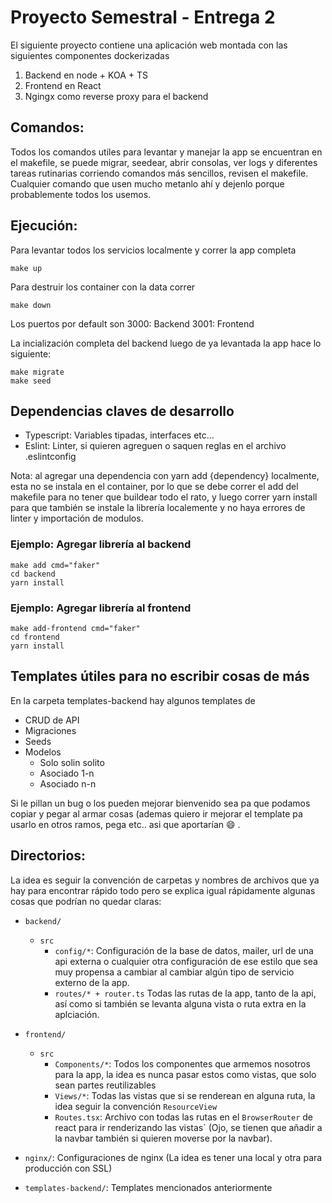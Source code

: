 # Proyecto Semestral - Entrega 2

El siguiente proyecto contiene una aplicación web montada con las siguientes componentes dockerizadas
1. Backend en node + KOA + TS
2. Frontend en React
3. Ngingx como reverse proxy para el backend

## Comandos:
Todos los comandos utiles para levantar y manejar la app se encuentran en el makefile, se puede migrar, seedear, abrir consolas, ver logs y diferentes tareas rutinarias corriendo comandos más sencillos, revisen el makefile. Cualquier comando que usen mucho metanlo ahí y dejenlo porque probablemente todos los usemos.

## Ejecución:

Para levantar todos los servicios localmente y correr la app completa
```
make up
```

Para destruir los container con la data correr
```
make down
```

Los puertos por default son
3000: Backend
3001: Frontend

La incialización completa del backend luego de ya levantada la app hace lo siguiente:
```
make migrate
make seed
```

## Dependencias claves de desarrollo

- Typescript: Variables tipadas, interfaces etc...
- Eslint: Linter, si quieren agreguen o saquen reglas en el archivo .eslintconfig

Nota: al agregar una dependencia con yarn add {dependency} localmente, esta no se instala en el container, por lo que se debe correr el add del makefile para no tener que buildear todo el rato, y luego correr yarn install para que también se instale la librería localemente y no haya errores de linter y importación de modulos.<br>
### Ejemplo: Agregar librería al backend
```
make add cmd="faker"
cd backend
yarn install
```
### Ejemplo: Agregar librería al frontend
```
make add-frontend cmd="faker"
cd frontend
yarn install
```

## Templates útiles para no escribir cosas de más
En la carpeta templates-backend hay algunos templates de
- CRUD de API
- Migraciones
- Seeds
- Modelos
  - Solo solin solito
  - Asociado 1-n
  - Asociado n-n

Si le pillan un bug o los pueden mejorar bienvenido sea pa que podamos copiar y pegar al armar cosas (ademas quiero ir mejorar el template pa usarlo en otros ramos, pega etc.. asi que aportarían :smile: .

## Directorios:
La idea es seguir la convención de carpetas y nombres de archivos que ya hay para encontrar rápido todo pero se explica igual rápidamente algunas cosas que podrían no quedar claras:

- `backend/`
  - `src`
    - `config/*`: Configuración de la base de datos, mailer, url de una api externa o cualquier otra configuración de ese estilo que sea muy propensa a cambiar al cambiar algún tipo de servicio externo de la app.
    - `routes/* + router.ts` Todas las rutas de la app, tanto de la api, así como si también se levanta alguna vista o ruta extra en la aplciación.

- `frontend/`
  - `src`
    - `Components/*`: Todos los componentes que armemos nosotros para la app, la idea es nunca pasar estos como vistas, que solo sean partes reutilizables
    - `Views/*`: Todas las vistas que si se renderean en alguna ruta, la idea seguir la convención `ResourceView`
    - `Routes.tsx`: Archivo con todas las rutas en el `BrowserRouter` de react para ir renderizando las vistas` (Ojo, se tienen que añadir a la navbar también si quieren moverse por la navbar).
- `nginx/`: Configuraciones de nginx (La idea es tener una local y otra para producción con SSL)
- `templates-backend/`: Templates mencionados anteriormente